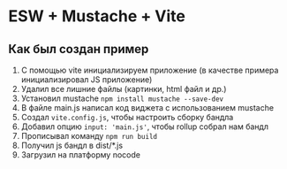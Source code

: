 # ESW + Mustache + Vite
## Как был создан пример
1) С помощью vite инициализируем приложение (в качестве примера инициализировал JS приложение)
2) Удалил все лишние файлы (картинки, html файл и др.)
3) Установил mustache `npm install mustache --save-dev`
4) В файле main.js написал код виджета с использованием mustache
5) Создал `vite.config.js`, чтобы настроить сборку бандла
6) Добавил опцию `input: 'main.js'`, чтобы rollup собрал нам бандл
7) Прописывал команду `npm run build`
8) Получил js бандл в dist/*.js
9) Загрузил на платформу nocode